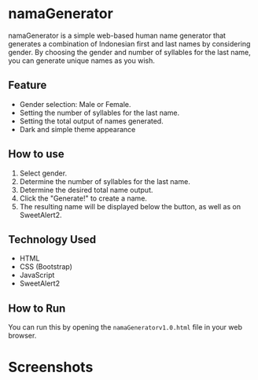 # namaGenerator
namaGenerator is a simple web-based human name generator that generates a combination of Indonesian first and last names by considering gender. By choosing the gender and number of syllables for the last name, you can generate unique names as you wish.

## Feature
- Gender selection: Male or Female.
- Setting the number of syllables for the last name.
- Setting the total output of names generated.
- Dark and simple theme appearance

## How to use
1. Select gender.
2. Determine the number of syllables for the last name.
3. Determine the desired total name output.
4. Click the "Generate!" to create a name.
5. The resulting name will be displayed below the button, as well as on SweetAlert2.

## Technology Used
- HTML
- CSS (Bootstrap)
- JavaScript
- SweetAlert2

## How to Run
You can run this by opening the `namaGeneratorv1.0.html` file in your web browser.

# Screenshots
